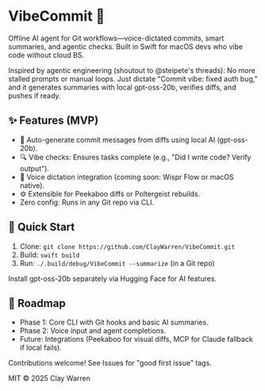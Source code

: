 # VibeCommit 🚀

Offline AI agent for Git workflows—voice-dictated commits, smart summaries, and agentic checks. Built in Swift for macOS devs who vibe code without cloud BS.

Inspired by agentic engineering (shoutout to @steipete's threads): No more stalled prompts or manual loops. Just dictate "Commit vibe: fixed auth bug," and it generates summaries with local gpt-oss-20b, verifies diffs, and pushes if ready.

## ✨ Features (MVP)
- 📝 Auto-generate commit messages from diffs using local AI (gpt-oss-20b).
- 🔍 Vibe checks: Ensures tasks complete (e.g., "Did I write code? Verify output").
- 🎤 Voice dictation integration (coming soon: Wispr Flow or macOS native).
- ⚙️ Extensible for Peekaboo diffs or Poltergeist rebuilds.
- Zero config: Runs in any Git repo via CLI.

## 🚀 Quick Start
1. Clone: `git clone https://github.com/ClayWarren/VibeCommit.git`
2. Build: `swift build`
3. Run: `./.build/debug/VibeCommit --summarize` (in a Git repo)

Install gpt-oss-20b separately via Hugging Face for AI features.

## 📅 Roadmap
- Phase 1: Core CLI with Git hooks and basic AI summaries.
- Phase 2: Voice input and agent completions.
- Future: Integrations (Peekaboo for visual diffs, MCP for Claude fallback if local fails).

Contributions welcome! See Issues for "good first issue" tags.

MIT © 2025 Clay Warren
